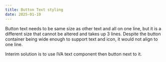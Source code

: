 ```yaml
---
title: Button Text styling
date: 2025-01-10
---
```


Button text needs to be same size as other text and all on one line, but it is a different size that cannot be altered and takes up 3 lines. Despite the button container being wide enough to support text and icon, it would not align to one line.

Interim solution is to use IVA text component then button next to it.
